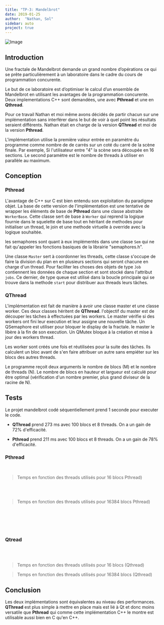 ```yaml
---
title: "TP-3: Mandelbrot"
date: 2019-01-25
author:  "Nathan, Sol"
sidebar: auto
project: true
---
```


![Image](https://i.imgur.com/ufYG9X8.png)

## Introduction

Une fractale de Mandelbrot demande un grand nombre d’opérations ce qui se prête particulièrement à un laboratoire dans le cadre du cours de programmation concurente.

Le but de ce laboratoire est d’optimiser le calcul d’un ensemble de Mandelbrot en utilisant les avantages de la programmation concurente. Deux implementations C++ sont demandées, une avec **Pthread** et une en **Qthread**.

Pour ce travail Nathan et moi même avons décidés de partir chacun sur une implémentation sans interférer dans le but de voir à quel point les résultats seraient différents. Nathan était en charge de la version **QThread** et moi de la version **Pthread**.

L'implémentation utilise la première valeur entrée en paramètre du programme comme nombre de de carrés sur un coté du carré de la scène finale. Par exemple, Si l'utilisateur entre "4" la scène sera découpée en 16 sections. Le second paramètre est le nombre de threads à utiliser en parallèle au maximum.

## Conception

### Pthread

L'avantage de C++ sur C est bien entendu son exploitation du paradigme objet. La base de cette version de l'implémentation est une tentative de wrapper les éléments de base de **Pthread** dans une classe abstraite `WorkerBase`. Cette classe sert de base à `Worker` qui reprend la logique fournie dans le squelette de base tout en héritant de methodes pour initialiser un thread, le join et une methode virtuelle à override avec la logique souhaitée. 

les semaphores sont quant à eux implémentés dans une classe `Sem` qui ne fait qu'appeler les fonctions basiques de la librairie "semaphores.h".

Une classe `Master` sert à coordonner les threads, cette classe s'occupe de faire la division du plan en en plusieurs sections qui seront chacune en charge d'un thread. Pour faciliter les choses des objets de type `Job` contiennent les données de chaque section et sont stocké dans l'attribut `jobs`. Ce dernier, de type queue est utilisé dans la boucle principale qui se trouve dans la methode `start` pour distribuer aux threads leurs tâches.

### QThread

L'implémentation est fait de manière à avoir une classe master et une classe worker. Ces deux classes héritent de **QThread**. l'objectif du master est de découper les tâches à effectuées par les workers. Le master vérifie si des workers ont fini leur execution et leur assigne une nouvelle tâche. Un QSemaphore est utiliser pour bloquer le display de la fractale. le master le libère à la fin de son execution. Un QMutex bloque à la création et mise à jour des workers thread.

Les worker sont créés une fois et réutilisées pour la suite des tâches. Ils calculent un bloc avant de s'en faire attribuer un autre sans empiéter sur les blocs des autres threads.

Le programme reçoit deux arguments le nombre de blocs (M) et le nombre de threads (N). Le nombre de blocs en hauteur et largueur est calculé pour être optimal (vérification d'un nombre premier, plus grand diviseur de la racine de N).



## Tests
Le projet mandelbrot codé séquentiellement prend 1 seconde pour executer le code. 

* **QThread** prend 273 ms avec 100 blocs et 8 threads. On a un gain de 72% d'efficacité.

* **Pthread** prend 211 ms avec 100 blocs et 8 threads. On a un gain de 78% d'efficacité.

### Pthread

<Charts :x="y" :y="x1" :height="200" label="temps (ms)"/>

<br>

> Temps en fonction des threads utilisés pour 16 blocs Pthread)

<br> <br>

<Charts :x="y" :y="x2" :height="200" label="temps (ms)"/>

> Temps en fonction des threads utilisés pour 16384 blocs Pthread)

 <br> <br> <br> <br>

### Qtread

<Charts :x="y" :y="x3" :height="200" label="temps (ms)"/>

<br> <br>

> Temps en fonction des threads utilisés pour 16 blocs (Qthread)


<Charts :x="y" :y="x4" :height="200" label="temps (ms)"/>

> Temps en fonction des threads utilisés pour 16384 blocs (Qthread)




## Conclusion

Les deux implémentations sont équivalentes au niveau des performances. **QThread** est plus simple à mettre en place mais est lié à Qt et donc moins versatile que **Pthread** qui comme cette implémentation C++ le montre est utilisable aussi bien en C qu'en C++. 




<script>
export default {
    data: () => ({
        // **Pthread**
        // 4*4
        x1: [1068, 479, 340, 271, 223, 201, 150, 149],
        // 128*128
        x2: [1457, 716, 514, 461, 383, 353, 370, 315],

        // **QThread**
        x3: [1031, 552, 346, 311, 294, 198, 162, 151],
        // 128*128
        x4: [1556, 729, 510, 495, 403, 364, 330, 295],
    }),
    computed: {
        y() {
            return this.range(8);
        },
  
    },
    methods: {
        range(n) {
            let a = [];
            for (let i of [...Array(n).keys()]) a.push(i + 1);
            return a;
        }
    }
}
</script>